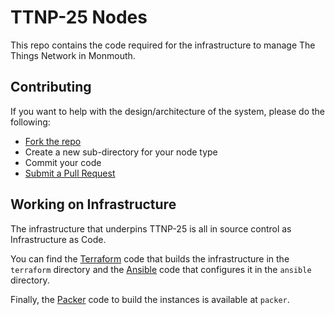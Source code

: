 # TTNP-25 Nodes

This repo contains the code required for the infrastructure to manage The
Things Network in Monmouth.

## Contributing

If you want to help with the design/architecture of the system, please do the following:

   * [Fork the repo](https://github.com/TTNP-25/ttnp-25-infra/fork)
   * Create a new sub-directory for your node type
   * Commit your code
   * [Submit a Pull Request](https://github.com/ttnp-25/ttnp-25-infra/nodes/compare)

## Working on Infrastructure

The infrastructure that underpins TTNP-25 is all in source control as
Infrastructure as Code.

You can find the [Terraform](https://terraform.io) code that builds the infrastructure in the `terraform`
directory and the [Ansible](https://www.ansible.com) code that configures it in the `ansible` directory.

Finally, the [Packer](https://packer.io) code to build the instances is available at `packer`.
